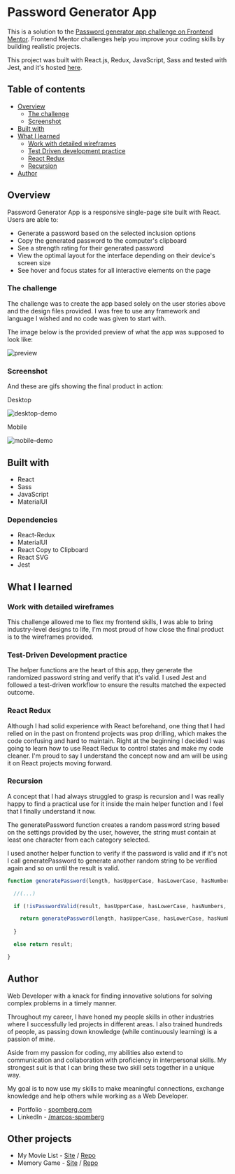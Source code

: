 # Password Generator App

This is a solution to the [Password generator app challenge on Frontend Mentor](https://www.frontendmentor.io/challenges/password-generator-app-Mr8CLycqjh). Frontend Mentor challenges help you improve your coding skills by building realistic projects. 

This project was built with React.js, Redux, JavaScript, Sass and tested with Jest, and it's hosted [here](https://password-generator.spomberg.com).

## Table of contents

- [Overview](#overview)
  - [The challenge](#the-challenge)
  - [Screenshot](#screenshot)
- [Built with](#built-with)
- [What I learned](#what-i-learned)
  - [Work with detailed wireframes](#work-with-detailed-wireframes)
  - [Test Driven development practice](#test-driven-development-practice)
  - [React Redux](#react-redux)
  - [Recursion](#recursion)
- [Author](#author)

## Overview

Password Generator App is a responsive single-page site built with React. Users are able to:

- Generate a password based on the selected inclusion options
- Copy the generated password to the computer's clipboard
- See a strength rating for their generated password
- View the optimal layout for the interface depending on their device's screen size
- See hover and focus states for all interactive elements on the page

### The challenge

The challenge was to create the app based solely on the user stories above and the design files provided. I was free to use any framework and language I wished and no code was given to start with.

The image below is the provided preview of what the app was supposed to look like:

![preview](https://github.com/spomberg/password-generator-app/blob/main/docs/preview.jpg?raw=true)

### Screenshot

And these are gifs showing the final product in action:

Desktop

![desktop-demo](https://github.com/spomberg/password-generator-app/blob/main/docs/password-generator.gif?raw=true)

Mobile

![mobile-demo](https://github.com/spomberg/password-generator-app/blob/main/docs/password-generator-mobile.gif?raw=true)

## Built with

- React
- Sass
- JavaScript
- MaterialUI

### Dependencies

- React-Redux
- MaterialUI
- React Copy to Clipboard
- React SVG
- Jest

## What I learned

### Work with detailed wireframes

This challenge allowed me to flex my frontend skills, I was able to bring industry-level designs to life, I'm most proud of how close the final product is to the wireframes provided.

### Test-Driven Development practice

The helper functions are the heart of this app, they generate the randomized password string and verify that it's valid. I used Jest and followed a test-driven workflow to ensure the results matched the expected outcome.

### React Redux

Although I had solid experience with React beforehand, one thing that I had relied on in the past on frontend projects was prop drilling, which makes the code confusing and hard to maintain. Right at the beginning I decided I was going to learn how to use React Redux to control states and make my code cleaner. I'm proud to say I understand the concept now and am will be using it on React projects moving forward.

### Recursion
A concept that I had always struggled to grasp is recursion and I was really happy to find a practical use for it inside the main helper function and I feel that I finally understand it now. 

The generatePassword function creates a random password string based on the settings provided by the user, however, the string must contain at least one character from each category selected.

I used another helper function to verify if the password is valid and if it's not I call generatePassword to generate another random string to be verified again and so on until the result is valid.

```js
function generatePassword(length, hasUpperCase, hasLowerCase, hasNumbers, hasSymbols) {

  //(...)

  if (!isPasswordValid(result, hasUpperCase, hasLowerCase, hasNumbers, hasSymbols)) {

    return generatePassword(length, hasUpperCase, hasLowerCase, hasNumbers, hasSymbols);
  
  }

  else return result;

}
```

## Author

Web Developer with a knack for finding innovative solutions for solving complex problems in a timely manner. 

Throughout my career, I have honed my people skills in other industries where I successfully led projects in different areas. I also trained hundreds of people, as passing down knowledge (while continuously learning) is a passion of mine. 
  
Aside from my passion for coding, my abilities also extend to communication and collaboration with proficiency in interpersonal skills. My strongest suit is that I can bring these two skill sets together in a unique way. 
  
My goal is to now use my skills to make meaningful connections, exchange knowledge and help others while working as a Web Developer.

- Portfolio - [spomberg.com](https://spomberg.com)
- LinkedIn - [/marcos-spomberg](https://www.linkedin.com/in/marcos-spomberg/)

## Other projects

- My Movie List - [Site](https://mymovielist.ca) / [Repo](https://github.com/spomberg/my-movie-list)
- Memory Game - [Site](https://memory.spomberg.com) / [Repo](https://github.com/spomberg/memory)
